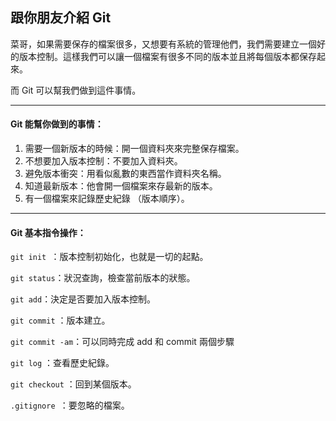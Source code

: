 ## 跟你朋友介紹 Git

菜哥，如果需要保存的檔案很多，又想要有系統的管理他們，我們需要建立一個好的版本控制。這樣我們可以讓一個檔案有很多不同的版本並且將每個版本都保存起來。

而 Git 可以幫我們做到這件事情。

----

#### Git 能幫你做到的事情：

1. 需要一個新版本的時候：開一個資料夾來完整保存檔案。
2. 不想要加入版本控制：不要加入資料夾。
3. 避免版本衝突：用看似亂數的東西當作資料夾名稱。
4. 知道最新版本：他會開一個檔案來存最新的版本。
5. 有一個檔案來記錄歷史紀錄 （版本順序）。

----

#### Git 基本指令操作：

`git init `：版本控制初始化，也就是一切的起點。

`git status`：狀況查詢，檢查當前版本的狀態。

`git add`：決定是否要加入版本控制。

`git commit` ：版本建立。

`git commit -am`：可以同時完成 add 和 commit 兩個步驟

`git log` ：查看歷史紀錄。

`git checkout` ：回到某個版本。

`.gitignore `：要忽略的檔案。







